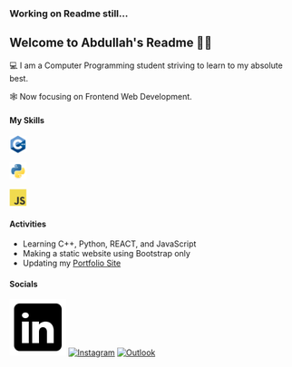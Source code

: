 ### Working on Readme still...

## Welcome to Abdullah's Readme 🚶‍♂️

💻 I am a Computer Programming student striving to learn to my absolute best.

🕸 Now focusing on Frontend Web Development.

#### My Skills

[<img src="https://raw.githubusercontent.com/devicons/devicon/master/icons/cplusplus/cplusplus-original.svg" alt="C++" height="30">](https://cplusplus.com/)

[<img src="https://raw.githubusercontent.com/devicons/devicon/master/icons/python/python-original.svg" alt="Python" height="30">](https://python.org) 

[<img src="https://raw.githubusercontent.com/devicons/devicon/master/icons/javascript/javascript-original.svg" alt="JavaScript" height="30">](https://javascript.com)

#### Activities

- Learning C++, Python, REACT, and JavaScript
- Making a static website using Bootstrap only
- Updating my [Portfolio Site](https://about-abdullah.netlify.app)

#### Socials

[![LinkedIn](https://raw.githubusercontent.com/simple-icons/simple-icons/develop/icons/linkedin.svg)](https://www.linkedin.com/in/abdullah-11503025b)
[![Instagram](https://raw.githubusercontent.com/simple-icons/simple-icons/develop/icons/instagram.svg)](https://www.instagram.com/abduls_20/)
[![Outlook](https://raw.githubusercontent.com/simple-icons/simple-icons/develop/icons/microsoftoutlook.svg)](mailto:abdul05087@outlook.com)
